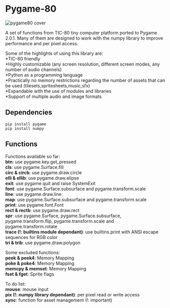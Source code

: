 # Pygame-80

![pygame80 cover](https://user-images.githubusercontent.com/74131798/136860292-9710a1d0-4b66-413f-a2c7-0a4ff203e062.png)

A set of functions from TIC-80 tiny computer platform ported to Pygame 2.0.1. Many of them are designed to work with the numpy library to improve performance and per pixel access.  

Some of the highlights of using this library are:  
*TIC-80 friendly  
*Highly customizable (any screen resolution, different screen modes, any number of audio channels)  
*Python as a programming language  
*Practically no memory restrictions regarding the number of assets that can be used (tilesets,spritesheets,music,sfx)  
*Expandable with the use of modules and libraries  
*Support of multiple audio and image formats  

## Dependencies
```
pip install pygame
pip install numpy
```

## Functions
Functions available so far:  
**btn**: use pygame.key.get_pressed  
**cls**: use pygame.Surface.fill  
**circ & circb**: use pygame.draw.circle  
**elli & ellib**: use pygame.draw.elipse  
**exit**: use pygame.quit and raise SystemExit  
**font**: use pygame.Surface.subsurface and pygame.transform.scale  
**line**: use pygame.draw.line  
**map**: use pygame.Surface.subsurface and pygame.transform.scale  
**print**: use pygame.font.Font  
**rect & rectb**: use pygame.draw.rect  
**spr**: use pygame.Surface, pygame.Surface.subsurface, pygame.transform.flip, pygame.transform.scale and pygame.transform.rotate  
**trace (!: builtins module dependant)**: use builtins.print with ANSI escape sequences for RGB color  
**tri & trib**: use pygame.draw.polygon

Some excluded functions:  
**peek & peek4**: Memory Mapping  
**poke & poke4**: Memory Mapping  
**memcpy & memset**: Memory Mapping  
**fset & fget**: Sprite flags  

To do list:  
**mouse**: mouse input  
**pix (!: numpy library dependant)**: per pixel read or write access  
**sync**: function for asset management (!: important)  
